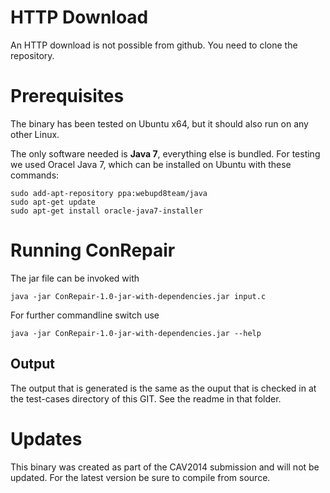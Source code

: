 HTTP Download
=============

An HTTP download is not possible from github. You need to clone the repository.

Prerequisites
=============
The binary has been tested on Ubuntu x64, but it should also run on any other Linux.

The only software needed is **Java 7**, everything else is bundled. For testing we used Oracel Java 7, which can be installed on Ubuntu with these commands:

	sudo add-apt-repository ppa:webupd8team/java
	sudo apt-get update
	sudo apt-get install oracle-java7-installer

Running ConRepair
=================

The jar file can be invoked with

	java -jar ConRepair-1.0-jar-with-dependencies.jar input.c

For further commandline switch use

	java -jar ConRepair-1.0-jar-with-dependencies.jar --help

Output
------
The output that is generated is the same as the ouput that is checked in at the test-cases directory of this GIT. See the readme in that folder.

Updates
=======
This binary was created as part of the CAV2014 submission and will not be updated. For the latest version be sure to compile from source.